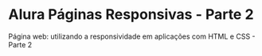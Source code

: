 # Alura Páginas Responsivas - Parte 2
Página web: utilizando a responsividade em aplicações com HTML e CSS - Parte 2
